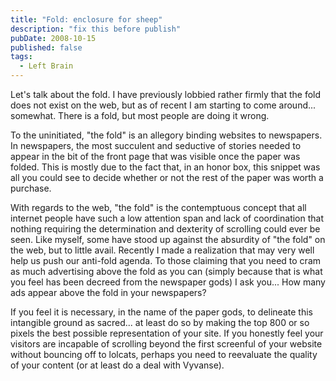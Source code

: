 ```yaml
---
title: "Fold: enclosure for sheep"
description: "fix this before publish"
pubDate: 2008-10-15
published: false
tags:
  - Left Brain
---
```


Let's talk about the fold. I have previously lobbied rather firmly that the fold does not exist on the web, but as of recent I am starting to come around... somewhat. There is a fold, but most people are doing it wrong.

To the uninitiated, "the fold" is an allegory binding websites to newspapers. In newspapers, the most succulent and seductive of stories needed to appear in the bit of the front page that was visible once the paper was folded. This is mostly due to the fact that, in an honor box, this snippet was all you could see to decide whether or not the rest of the paper was worth a purchase.

With regards to the web, "the fold" is the contemptuous concept that all internet people have such a low attention span and lack of coordination that nothing requiring the determination and dexterity of scrolling could ever be seen. Like myself, some have stood up against the absurdity of "the fold" on the web, but to little avail. Recently I made a realization that may very well help us push our anti-fold agenda.
To those claiming that you need to cram as much advertising above the fold as you can (simply because that is what you feel has been decreed from the newspaper gods) I ask you... How many ads appear above the fold in your newspapers?

If you feel it is necessary, in the name of the paper gods, to delineate this intangible ground as sacred... at least do so by making the top 800 or so pixels the best possible representation of your site. If you honestly feel your visitors are incapable of scrolling beyond the first screenful of your website without bouncing off to lolcats, perhaps you need to reevaluate the quality of your content (or at least do a deal with Vyvanse).
